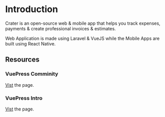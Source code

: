 # Introduction

Crater is an open-source web & mobile app that helps you track expenses, payments & create professional invoices & estimates.

Web Application is made using Laravel & VueJS while the Mobile Apps are built using React Native.

## Resources

### VuePress Comminity
[Vist](https://vuepress.github.io/zh/) the page.

### VuePress Intro
[Vist](https://wangtunan.github.io/blog/vuepress/#%E4%BB%8B%E7%BB%8D) the page.
